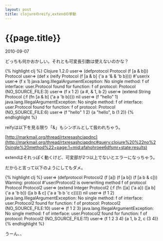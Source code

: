 ```yaml
---
layout: post
title: clojureのreify,extendの挙動
---
```


# {{page.title}}
<p class="meta">2010-09-07</p>


どっちも何かおかしい。それとも可変長引数は使えないのかな？

{% highlight clj %}
Clojure 1.2.0
user=> (defprotocol Protocol (f [a & b]))
Protocol
user=> (def x (reify Protocol (f [a & b] {'a a '& & 'b b})))
#'user/x
user=> (f x 1)
java.lang.IllegalArgumentException: No single method: f of
interface: user.Protocol found for function: f of protocol: Protocol
(NO_SOURCE_FILE:3)
user=> (f x 1 2)
{a #, & 1, b 2}
user=> (extend String Protocol {:f (fn [a & b] {'a a 'b b})})
nil
user=> (f "hello" 1)
java.lang.IllegalArgumentException: No single method: f of
interface: user.Protocol found for function: f of protocol: Protocol
(NO_SOURCE_FILE:6)
user=> (f "hello" 1 2)
{a "hello", b (1 2)}
{% endhighlight %}

reifyは以下を見る限り「&」もシンボルとして扱われちゃう。

[http://markmail.org/thread/rtxresashciapdnc](http://markmail.org/thread/rtxresashciapdnc#query:clojure%20%22no%20single%20method%22+page:1+mid:afahohroee6dfsmr+state:results)

extendはそれっぽく動くけど、可変部が2つ以上でないとエラーになっちゃう。

だからと言って以下のようにしてもダメ。

{% highlight clj %}
user=> (defprotocol Protocol2 (f [a]) (f [a b]) (f [a b & c]))
Warning: protocol #'user/Protocol2 is overwriting method f of
protocol Protocol
Protocol2
user=> (extend Integer Protocol2 {:f (fn ([a] {'a a}) ([a b] {'a a 'b b}) ([a b & c] {'a a 'b b 'c c}))})
nil
user=> (f 1 2)
java.lang.IllegalArgumentException: No single method: f of interface: user.Protocol2 found for function: f of protocol: Protocol2
(NO_SOURCE_FILE:10)
user=> (f 1 2 3)
java.lang.IllegalArgumentException: No single method: f of interface: user.Protocol2 found for function: f of protocol: Protocol2
(NO_SOURCE_FILE:11)
user=> (f 1 2 3 4)
{a 1, b 2, c (3 4)}
{% endhighlight %}

うーん、、


